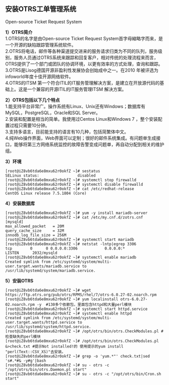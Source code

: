   
## 安装OTRS工单管理系统  
Open-source Ticket Request System

**1）OTRS简介**  
1.OTRS的名字是由Open-source Ticket Request System首字母縮略字而来，是一个开源的缺陷跟踪管理系统软件。  
2.OTRS将电话，邮件等各种渠道提交进来的服务请求归类为不同的队列，服务级别，服务人员通过OTRS系统来跟踪和回复客户，相对传统的处理流程来而言，OTRS提供了一个部门或团队的协调环境，以更有效率的方式处理，查询和跟踪。  
3.OTRS是Lisog德国开源非盈利性发展协会创始成中之一。在2010 年被评选为infoworld年度十佳开源网络软件。  
4.OTRS的ITSM 第一个符合ITIL的IT服务管理解决方案，是建立在开放源代码的基础上。这是一个兼容的开源ITIL的IT服务管理ITSM 解决方案。  
  
  
**2）OTRS包括以下几个特点**  
1.能支持平台非常广。操作系统有Linux、Unix还有Windows；数据库有MySQL，PostgreSQL，Oracle和SQL Server。    
2.安装和配置是相当的简单。我使用过Centos Linux和Windows 7 ，整个安装配置过程只需要10分钟。  
3.支持多语言，目前能支持的语言有10几种，包括简繁体中文。  
4.纯Web操作界面，Web界面可以定制；很好的邮件系统集成。有问题单生成接口，能够将第三方网络系统监控的故障告警变成问题单，再自动分配到相关的维护组。  


**3）环境**  
```shell  
[root@iZ8vb6tda6e8mxu62r0okfZ ~]# sestatus 
SELinux status:                 disabled
[root@iZ8vb6tda6e8mxu62r0okfZ ~]# systemctl stop firewalld
[root@iZ8vb6tda6e8mxu62r0okfZ ~]# systemctl disable firewalld
[root@iZ8vb6tda6e8mxu62r0okfZ ~]# cat /etc/redhat-release 
CentOS Linux release 7.5.1804 (Core)
```

**4）安装数据库**
```shell
[root@iZ8vb6tda6e8mxu62r0okfZ ~]# yum -y install mariadb-server
[root@iZ8vb6tda6e8mxu62r0okfZ ~]# cat /etc/my.cnf.d/zotrs.cnf 
[mysqld]
max_allowed_packet   = 20M
query_cache_size     = 32M
innodb_log_file_size = 256M
[root@iZ8vb6tda6e8mxu62r0okfZ ~]# systemctl start mariadb
[root@iZ8vb6tda6e8mxu62r0okfZ ~]# netstat -lntp|egrep 3306
tcp        0      0 0.0.0.0:3306            0.0.0.0:*               LISTEN      2032/mysqld
[root@iZ8vb6tda6e8mxu62r0okfZ ~]# systemctl enable mariadb
Created symlink from /etc/systemd/system/multi-user.target.wants/mariadb.service to /usr/lib/systemd/system/mariadb.service.
```

**5）安装OTRS**
```shell
[root@iZ8vb6tda6e8mxu62r0okfZ ~]# wget https://ftp.otrs.org/pub/otrs/RPMS/rhel/7/otrs-6.0.27-02.noarch.rpm
[root@iZ8vb6tda6e8mxu62r0okfZ ~]# yum localinstall otrs-6.0.27-02.noarch.rpm -y  #130多个依赖包，里面包含httpd和大量perl模块
[root@iZ8vb6tda6e8mxu62r0okfZ ~]# systemctl start httpd.service
[root@iZ8vb6tda6e8mxu62r0okfZ ~]# systemctl enable httpd
Created symlink from /etc/systemd/system/multi-user.target.wants/httpd.service to /usr/lib/systemd/system/httpd.service.
[root@iZ8vb6tda6e8mxu62r0okfZ ~]# /opt/otrs/bin/otrs.CheckModules.pl #检查缺失的perl模块
[root@iZ8vb6tda6e8mxu62r0okfZ ~]# /opt/otrs/bin/otrs.CheckModules.pl &>check.txt #提示Not installed!的 使用提示的yum install "perl(Text::CSV_XS)"去安装。
[root@iZ8vb6tda6e8mxu62r0okfZ ~]# grep -o 'yum.*"' check.txt|sed 's#.*#& -y#g'|bash
[root@iZ8vb6tda6e8mxu62r0okfZ ~]# su - otrs -c "/opt/otrs/bin/otrs.Daemon.pl start"
[root@iZ8vb6tda6e8mxu62r0okfZ ~]# su - otrs -c "/opt/otrs/bin/Cron.sh start"
```






